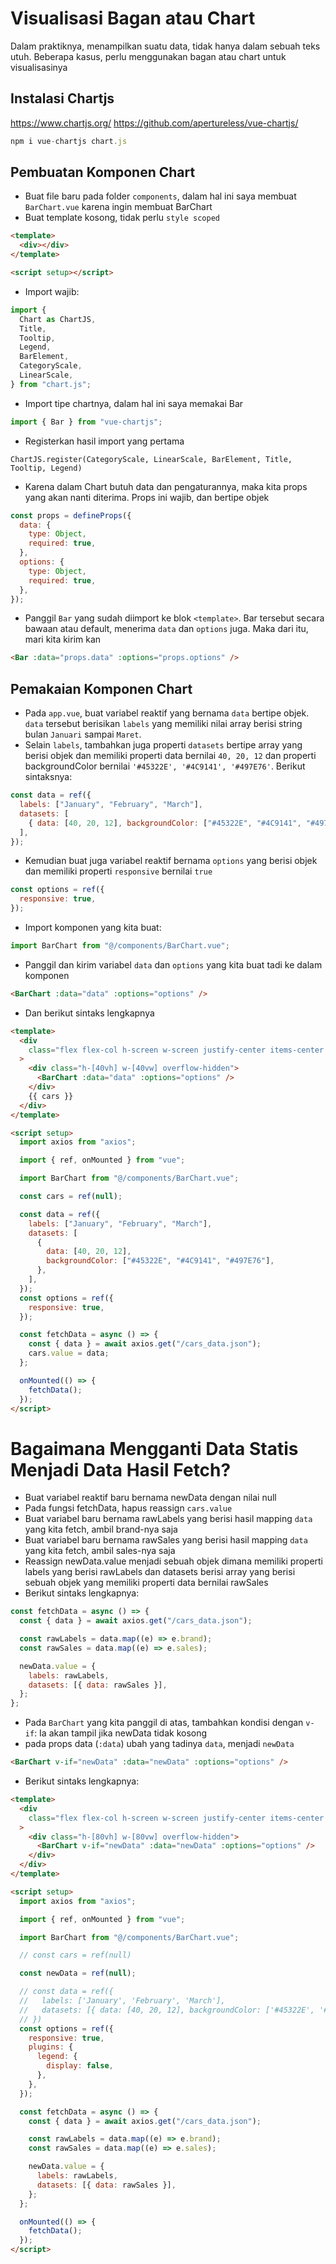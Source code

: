 # Visualisasi Bagan atau Chart

Dalam praktiknya, menampilkan suatu data, tidak hanya dalam sebuah teks utuh. Beberapa kasus, perlu menggunakan bagan atau chart untuk visualisasinya

## Instalasi Chartjs

https://www.chartjs.org/
https://github.com/apertureless/vue-chartjs/

```js
npm i vue-chartjs chart.js

```

## Pembuatan Komponen Chart

- Buat file baru pada folder `components`, dalam hal ini saya membuat `BarChart.vue` karena ingin membuat BarChart
- Buat template kosong, tidak perlu `style scoped`

```html
<template>
  <div></div>
</template>

<script setup></script>
```

- Import wajib:

```js
import {
  Chart as ChartJS,
  Title,
  Tooltip,
  Legend,
  BarElement,
  CategoryScale,
  LinearScale,
} from "chart.js";
```

- Import tipe chartnya, dalam hal ini saya memakai Bar

```js
import { Bar } from "vue-chartjs";
```

- Registerkan hasil import yang pertama

`ChartJS.register(CategoryScale, LinearScale, BarElement, Title, Tooltip, Legend)`

- Karena dalam Chart butuh data dan pengaturannya, maka kita props yang akan nanti diterima. Props ini wajib, dan bertipe objek

```js
const props = defineProps({
  data: {
    type: Object,
    required: true,
  },
  options: {
    type: Object,
    required: true,
  },
});
```

- Panggil `Bar` yang sudah diimport ke blok `<template>`. Bar tersebut secara bawaan atau default, menerima `data` dan `options` juga. Maka dari itu, mari kita kirim kan

```html
<Bar :data="props.data" :options="props.options" />
```

## Pemakaian Komponen Chart

- Pada `app.vue`, buat variabel reaktif yang bernama `data` bertipe objek. `data` tersebut berisikan `labels` yang memiliki nilai array berisi string bulan `Januari` sampai `Maret`.
- Selain `labels`, tambahkan juga properti `datasets` bertipe array yang berisi objek dan memiliki properti data bernilai `40, 20, 12` dan properti backgroundColor bernilai `'#45322E', '#4C9141', '#497E76'`. Berikut sintaksnya:

```js
const data = ref({
  labels: ["January", "February", "March"],
  datasets: [
    { data: [40, 20, 12], backgroundColor: ["#45322E", "#4C9141", "#497E76"] },
  ],
});
```

- Kemudian buat juga variabel reaktif bernama `options` yang berisi objek dan memiliki properti `responsive` bernilai `true`

```js
const options = ref({
  responsive: true,
});
```

- Import komponen yang kita buat:

```js
import BarChart from "@/components/BarChart.vue";
```

- Panggil dan kirim variabel `data` dan `options` yang kita buat tadi ke dalam komponen

```html
<BarChart :data="data" :options="options" />
```

- Dan berikut sintaks lengkapnya

```html
<template>
  <div
    class="flex flex-col h-screen w-screen justify-center items-center gap-20"
  >
    <div class="h-[40vh] w-[40vw] overflow-hidden">
      <BarChart :data="data" :options="options" />
    </div>
    {{ cars }}
  </div>
</template>

<script setup>
  import axios from "axios";

  import { ref, onMounted } from "vue";

  import BarChart from "@/components/BarChart.vue";

  const cars = ref(null);

  const data = ref({
    labels: ["January", "February", "March"],
    datasets: [
      {
        data: [40, 20, 12],
        backgroundColor: ["#45322E", "#4C9141", "#497E76"],
      },
    ],
  });
  const options = ref({
    responsive: true,
  });

  const fetchData = async () => {
    const { data } = await axios.get("/cars_data.json");
    cars.value = data;
  };

  onMounted(() => {
    fetchData();
  });
</script>
```

# Bagaimana Mengganti Data Statis Menjadi Data Hasil Fetch?

- Buat variabel reaktif baru bernama newData dengan nilai null
- Pada fungsi fetchData, hapus reassign `cars.value`
- Buat variabel baru bernama rawLabels yang berisi hasil mapping `data` yang kita fetch, ambil brand-nya saja
- Buat variabel baru bernama rawSales yang berisi hasil mapping `data` yang kita fetch, ambil sales-nya saja
- Reassign newData.value menjadi sebuah objek dimana memiliki properti labels yang berisi rawLabels dan datasets berisi array yang berisi sebuah objek yang memiliki properti data bernilai rawSales
- Berikut sintaks lengkapnya:

```js
const fetchData = async () => {
  const { data } = await axios.get("/cars_data.json");

  const rawLabels = data.map((e) => e.brand);
  const rawSales = data.map((e) => e.sales);

  newData.value = {
    labels: rawLabels,
    datasets: [{ data: rawSales }],
  };
};
```

- Pada `BarChart` yang kita panggil di atas, tambahkan kondisi dengan `v-if`: Ia akan tampil jika newData tidak kosong
- pada props data (`:data`) ubah yang tadinya `data`, menjadi `newData`

```html
<BarChart v-if="newData" :data="newData" :options="options" />
```

- Berikut sintaks lengkapnya:

```html
<template>
  <div
    class="flex flex-col h-screen w-screen justify-center items-center gap-20"
  >
    <div class="h-[80vh] w-[80vw] overflow-hidden">
      <BarChart v-if="newData" :data="newData" :options="options" />
    </div>
  </div>
</template>

<script setup>
  import axios from "axios";

  import { ref, onMounted } from "vue";

  import BarChart from "@/components/BarChart.vue";

  // const cars = ref(null)

  const newData = ref(null);

  // const data = ref({
  //   labels: ['January', 'February', 'March'],
  //   datasets: [{ data: [40, 20, 12], backgroundColor: ['#45322E', '#4C9141', '#497E76'] }]
  // })
  const options = ref({
    responsive: true,
    plugins: {
      legend: {
        display: false,
      },
    },
  });

  const fetchData = async () => {
    const { data } = await axios.get("/cars_data.json");

    const rawLabels = data.map((e) => e.brand);
    const rawSales = data.map((e) => e.sales);

    newData.value = {
      labels: rawLabels,
      datasets: [{ data: rawSales }],
    };
  };

  onMounted(() => {
    fetchData();
  });
</script>
```
